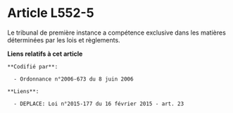 # Article L552-5

Le tribunal de première instance a compétence exclusive dans les matières déterminées par les lois et règlements.

**Liens relatifs à cet article**

	**Codifié par**:

	  - Ordonnance n°2006-673 du 8 juin 2006

	**Liens**:

	  - DEPLACE: Loi n°2015-177 du 16 février 2015 - art. 23
